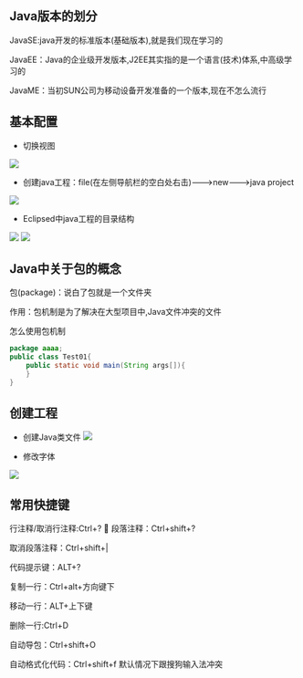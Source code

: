 

## Java版本的划分

JavaSE:java开发的标准版本(基础版本),就是我们现在学习的

JavaEE：Java的企业级开发版本,J2EE其实指的是一个语言(技术)体系,中高级学习的

JavaME：当初SUN公司为移动设备开发准备的一个版本,现在不怎么流行


## 基本配置

- 切换视图

![](_v_images/20190309104705864_13923.png)


- 创建java工程：file(在左侧导航栏的空白处右击)--->new--->java project

![](_v_images/20190309104732796_23902.png)


-  Eclipsed中java工程的目录结构

![](_v_images/20190309104801342_10751.png)
![](_v_images/20190309104813751_22293.png)


## Java中关于包的概念


包(package)：说白了包就是一个文件夹

作用：包机制是为了解决在大型项目中,Java文件冲突的文件

怎么使用包机制

```java
package aaaa;
public class Test01{
	public static void main(String args[]){
	}
}
```

## 创建工程

- 创建Java类文件
![](_v_images/20190309105001211_20438.png)


- 修改字体

![](_v_images/20190309105030189_31416.png)



## 常用快捷键


行注释/取消行注释:Ctrl+?

段落注释：Ctrl+shift+?

取消段落注释：Ctrl+shift+|

代码提示键：ALT+?

复制一行：Ctrl+alt+方向键下

移动一行：ALT+上下键

删除一行:Ctrl+D

自动导包：Ctrl+shift+O

自动格式化代码：Ctrl+shift+f		默认情况下跟搜狗输入法冲突